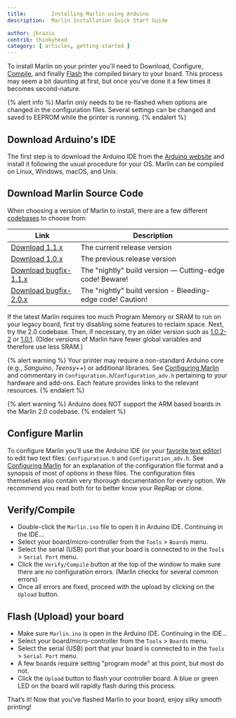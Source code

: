 ```yaml
---
title:        Installing Marlin using Arduino
description:  Marlin Installation Quick Start Guide

author: jbrazio
contrib: thinkyhead
category: [ articles, getting-started ]
---
```


To install Marlin on your printer you'll need to Download, Configure, [Compile](https://en.wikipedia.org/wiki/Compiler), and finally [Flash](https://www.arduino.cc/en/Guide/Environment#toc9) the compiled binary to your board. This process may seem a bit daunting at first, but once you've done it a few times it becomes second-nature.

{% alert info %}
Marlin only needs to be re-flashed when options are changed in the configuration files. Several settings can be changed and saved to EEPROM while the printer is running.
{% endalert %}

## Download Arduino's IDE

The first step is to download the Arduino IDE from the [Arduino website](http://www.arduino.cc/en/Main/Software) and install it following the usual procedure for your OS. Marlin can be compiled on Linux, Windows, macOS, and Unix.

## Download Marlin Source Code

When choosing a version of Marlin to install, there are a few different [codebases](https://en.wikipedia.org/wiki/Codebase) to choose from:

Link|Description
----|-----------
[Download 1.1.x](https://github.com/MarlinFirmware/Marlin/archive/1.1.x.zip)|The current release version
[Download 1.0.x](https://github.com/MarlinFirmware/Marlin/archive/1.0.x.zip)|The previous release version
[Download bugfix-1.1.x](https://github.com/MarlinFirmware/Marlin/archive/bugfix-1.1.x.zip)|The "nightly" build version — Cutting-edge code! Beware!
[Download bugfix-2.0.x](https://github.com/MarlinFirmware/Marlin/archive/bugfix-2.0.x.zip)|The "nightly" build version - Bleeding-edge code! Caution!

If the latest Marlin requires too much Program Memory or SRAM to run on your legacy board, first try disabling some features to reclaim space. Next, try the 2.0 codebase. Then, if necessary, try an older version such as [1.0.2-2](https://github.com/MarlinFirmware/Marlin/archive/1.0.2-2.zip) or [1.0.1](https://github.com/MarlinFirmware/Marlin/archive/1.0.1.zip). (Older versions of Marlin have fewer global variables and therefore use less SRAM.)

{% alert warning %}
Your printer may require a non-standard Arduino core (e.g., *Sanguino*, *Teensy++*) or additional libraries. See [Configuring Marlin](/docs/configuration/configuration.html) and commentary in `Configuration.h`/`Configuration_adv.h` pertaining to your hardware and add-ons. Each feature provides links to the relevant resources.
{% endalert %}

{% alert warning %}
Arduino does NOT support the ARM based boards in the Marlin 2.0 codebase.
{% endalert %}

## Configure Marlin

To configure Marlin you'll use the Arduino IDE (or your [favorite text editor](https://www.sublimetext.com/)) to edit two text files: `Configuration.h` and `Configuration_adv.h`. See [Configuring Marlin](/docs/configuration/configuration.html) for an explanation of the configuration file format and a synopsis of most of options in these files. The configuration files themselves also contain very thorough documentation for every option. We recommend you read both for to better know your RepRap or clone.

## Verify/Compile

- Double-click the `Marlin.ino` file to open it in Arduino IDE. Continuing in the IDE...
- Select your board/micro-controller from the `Tools` > `Boards` menu.
- Select the serial (USB) port that your board is connected to in the `Tools` > `Serial Port` menu.
- Click the `Verify/Compile` button at the top of the window to make sure there are no configuration errors.
  (Marlin checks for several common errors)
- Once all errors are fixed, proceed with the upload by clicking on the `Upload` button.

## Flash (Upload) your board

- Make sure `Marlin.ino` is open in the Arduino IDE. Continuing in the IDE...
- Select your board/micro-controller from the `Tools` > `Boards` menu.
- Select the serial (USB) port that your board is connected to in the `Tools` > `Serial Port` menu.
- A few boards require setting "program mode" at this point, but most do not.
- Click the `Upload` button to flash your controller board. A blue or green LED on the board will rapidly flash during this process.

That’s it! Now that you’ve flashed Marlin to your board, enjoy silky smooth printing!
